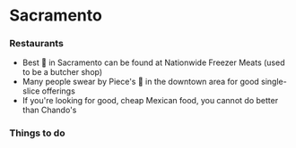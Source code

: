 # Sacramento

### Restaurants
- Best :hamburger: in Sacramento can be found at Nationwide Freezer Meats (used to be a butcher shop)
- Many people swear by Piece's :pizza: in the downtown area for good single-slice offerings
- If you're looking for good, cheap Mexican food, you cannot do better than Chando's

### Things to do
